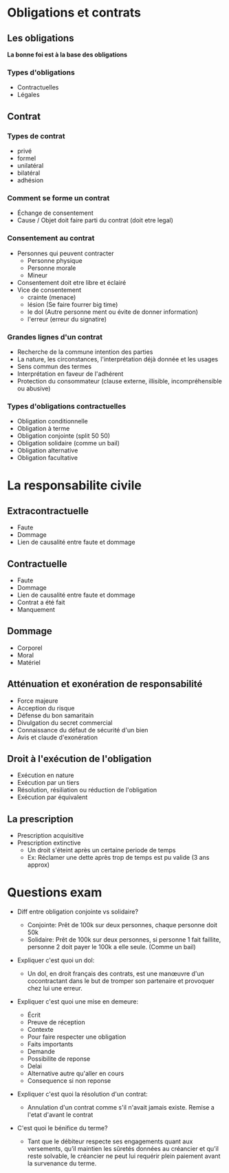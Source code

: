 # Obligations et contrats
## Les obligations
**La bonne foi est à la base des obligations**

### Types d'obligations
* Contractuelles
* Légales


## Contrat
### Types de contrat
* privé
* formel
* unilatéral
* bilatéral
* adhésion

### Comment se forme un contrat
* Échange de consentement
* Cause / Objet doit faire parti du contrat (doit etre legal)

### Consentement au contrat
* Personnes qui peuvent contracter
    * Personne physique
    * Personne morale
    * Mineur
* Consentement doit etre libre et éclairé
* Vice de consentement
    * crainte (menace)
    * lésion (Se faire fourrer big time)
    * le dol (Autre personne ment ou évite de donner information)
    * l'erreur (erreur du signatire)

### Grandes lignes d'un contrat
* Recherche de la commune intention des parties
* La nature, les circonstances, l'interprétation déjà donnée et les usages
* Sens commun des termes
* Interprétation en faveur de l'adhérent
* Protection du consommateur (clause externe, illisible, incompréhensible ou abusive)

### Types d'obligations contractuelles
* Obligation conditionnelle
* Obligation à terme
* Obligation conjointe (split 50 50)
* Obligation solidaire (comme un bail)
* Obligation alternative
* Obligation facultative


# La responsabilite civile
## Extracontractuelle
* Faute
* Dommage
* Lien de causalité entre faute et dommage

## Contractuelle
* Faute
* Dommage
* Lien de causalité entre faute et dommage
* Contrat a été fait
* Manquement

## Dommage
* Corporel
* Moral
* Matériel

## Atténuation et exonération de responsabilité
* Force majeure
* Acception du risque
* Défense du bon samaritain
* Divulgation du secret commercial
* Connaissance du défaut de sécurité d'un bien
* Avis et claude d'exonération

## Droit à l'exécution de l'obligation
* Exécution en nature
* Exécution par un tiers
* Résolution, résiliation ou réduction de l'obligation
* Exécution par équivalent

## La prescription
* Prescription acquisitive
* Prescription extinctive
    * Un droit s'éteint après un certaine periode de temps
    * Ex: Réclamer une dette après trop de temps est pu valide (3 ans approx)

# Questions exam
* Diff entre obligation conjointe vs solidaire?
    * Conjointe: Prêt de 100k sur deux personnes, chaque personne doit 50k
    * Solidaire: Prêt de 100k sur deux personnes, si personne 1 fait faillite, personne 2 doit payer le 100k a elle seule. (Comme un bail)

* Expliquer c'est quoi un dol:
    * Un dol, en droit français des contrats, est une manœuvre d'un cocontractant dans le but de tromper son partenaire et provoquer chez lui une erreur.

* Expliquer c'est quoi une mise en demeure:
    * Écrit
    * Preuve de réception
    * Contexte
    * Pour faire respecter une obligation
    * Faits importants
    * Demande
    * Possibilite de reponse
    * Delai
    * Alternative autre qu'aller en cours
    * Consequence si non reponse

* Expliquer c'est quoi la résolution d'un contrat:
    * Annulation d'un contrat comme s'il n'avait jamais existe. Remise a l'etat d'avant le contrat

* C'est quoi le bénifice du terme?
    * Tant que le débiteur respecte ses engagements quant aux versements, qu’il maintien les sûretés données au créancier et qu’il reste solvable, le créancier ne peut lui requérir plein paiement avant la survenance du terme.
